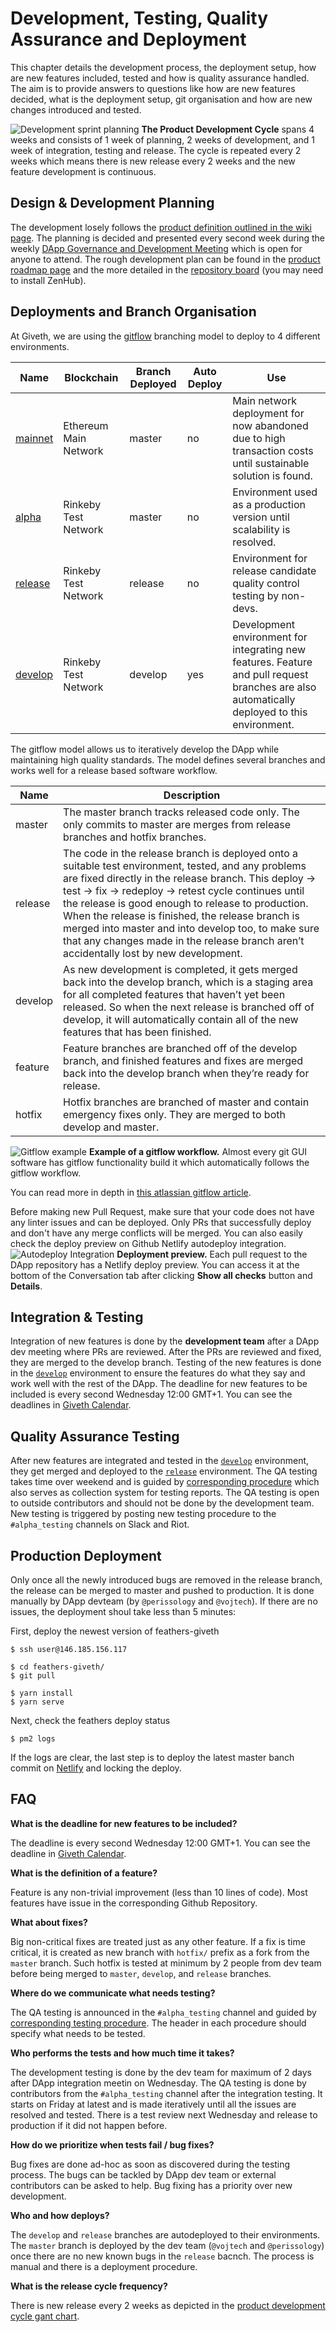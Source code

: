 # Development, Testing, Quality Assurance and Deployment
This chapter details the development process, the deployment setup, how are new features included, tested and how is quality assurance handled. The aim is to provide answers to questions like how are new features decided, what is the deployment setup, git organisation and how are new changes introduced and tested.

![Development sprint planning](../../images/product-development/dapp-dev-cycle.svg)
<a name="product-development-testing-fig-release">**The Product Development Cycle**</a> spans 4 weeks and consists of 1 week of planning, 2 weeks of development, and 1 week of integration, testing and release. The cycle is repeated every 2 weeks which means there is new release every 2 weeks and the new feature development is continuous.

## Design & Development Planning
The development losely follows the [product definition outlined in the wiki page](https://wiki.giveth.io/documentation/DApp/product-definition/). The planning is decided and presented every second week during the weekly [DApp Governance and Development Meeting](https://calendar.google.com/calendar/embed?src=givethdotio%40gmail.com) which is open for anyone to attend. The rough development plan can be found in the [product roadmap page](https://wiki.giveth.io/documentation/product-roadmap/) and the more detailed in the [repository board](https://github.com/Giveth/giveth-dapp/issues#boards?repos=98920496,99012473) (you may need to install ZenHub).


## Deployments and Branch Organisation
At Giveth, we are using the [gitflow](http://nvie.com/posts/a-successful-git-branching-model/) branching model to deploy to 4 different environments.

Name | Blockchain | Branch Deployed | Auto Deploy | Use |
-----|------------|-----------------|-------------|-----|
[mainnet](https://mainnet.giveth.io) | Ethereum Main Network | master | no | Main network deployment for now abandoned due to high transaction costs until sustainable solution is found.
[alpha](https://alpha.giveth.io)  | Rinkeby Test Network | master | no | Environment used as a production version until scalability is resolved.
[release](https://release.giveth.io) | Rinkeby Test Network | release | no | Environment for release candidate quality control testing by non-devs.
[develop](https://develop.giveth.io) | Rinkeby Test Network | develop | yes | Development environment for integrating new features. Feature and pull request branches are also automatically deployed to this environment.

The gitflow model allows us to iteratively develop the DApp while maintaining high quality standards. The model defines several branches and works well for a release based software workflow.

Name | Description |
-----|------------|
master | The master branch tracks released code only. The only commits to master are merges from release branches and hotfix branches.
release | The code in the release branch is deployed onto a suitable test environment, tested, and any problems are fixed directly in the release branch. This deploy -> test -> fix -> redeploy -> retest cycle continues until the release is good enough to release to production. When the release is finished, the release branch is merged into master and into develop too, to make sure that any changes made in the release branch aren’t accidentally lost by new development.
develop | As new development is completed, it gets merged back into the develop branch, which is a staging area for all completed features that haven’t yet been released. So when the next release is branched off of develop, it will automatically contain all of the new features that has been finished.
feature | Feature branches are branched off of the develop branch, and finished features and fixes are merged back into the develop branch when they’re ready for release.
hotfix | Hotfix branches are branched of master and contain emergency fixes only. They are merged to both develop and master.

![Gitflow example](../../images/product-development/gitflow.svg)
**Example of a gitflow workflow.** Almost every git GUI software has gitflow functionality build it which automatically follows the gitflow workflow.

You can read more in depth in [this atlassian gitflow article](https://www.atlassian.com/git/tutorials/comparing-workflows/gitflow-workflow).

Before making new Pull Request, make sure that your code does not have any linter issues and can be deployed. Only PRs that successfully deploy and don't have any merge conflicts will be merged. You can also easily check the deploy preview on Github Netlify autodeploy integration.
![Autodeploy Integration](../../images/product-development/deploy-preview.png)
**Deployment preview.** Each pull request to the DApp repository has a Netlify deploy preview. You can access it at the bottom of the Conversation tab after clicking **Show all checks** button and **Details**.

## Integration & Testing
Integration of new features is done by the **development team** after a DApp dev meeting where PRs are reviewed. After the PRs are reviewed and fixed, they are merged to the develop branch. Testing of the new features is done in the [`develop`](https://develop.giveth.io) environment to ensure the features do what they say and work well with the rest of the DApp. The deadline for new features to be included is every second Wednesday 12:00 GMT+1. You can see the deadlines in [Giveth Calendar](https://calendar.google.com/calendar/embed?src=givethdotio%40gmail.com).

## Quality Assurance Testing
After new features are integrated and tested in the [`develop`](https://develop.giveth.io) environment, they get merged and deployed to the [`release`](https://release.giveth.io) environment. The QA testing takes time over weekend and is guided by [corresponding procedure](https://drive.google.com/drive/folders/1_wzYp-Clb2VZGR201hUmiFSAL4tgHcll?usp=sharing) which also serves as collection system for testing reports. The QA testing is open to outside contributors and should not be done by the development team. New testing is triggered by posting new testing procedure to the `#alpha_testing` channels on Slack and Riot. 

## Production Deployment
Only once all the newly introduced bugs are removed in the release branch, the release can be merged to master and pushed to production. It is done manually by DApp devteam (by `@perissology` and `@vojtech`). If there are no issues, the deployment shoul take less than 5 minutes:

First, deploy the newest version of feathers-giveth 
```
$ ssh user@146.185.156.117

$ cd feathers-giveth/
$ git pull

$ yarn install
$ yarn serve
```

Next, check the feathers deploy status
```
$ pm2 logs
```

If the logs are clear, the last step is to deploy the latest master banch commit on [Netlify](http://netlify.com/) and locking the deploy.

## FAQ
**What is the deadline for new features to be included?**

The deadline is every second Wednesday 12:00 GMT+1. You can see the deadline in [Giveth Calendar](https://calendar.google.com/calendar/embed?src=givethdotio%40gmail.com).

 **What is the definition of a feature?**

Feature is any non-trivial improvement (less than 10 lines of code). Most features have issue in the corresponding Github Repository.

 **What about fixes?**

 Big non-critical fixes are treated just as any other feature. If a fix is time critical, it is created as new branch with `hotfix/` prefix as a fork from the `master` branch. Such hotfix is tested at minimum by 2 people from dev team before being merged to `master`, `develop`, and `release` branches.

 **Where do we communicate what needs testing?**

The QA testing is announced in the `#alpha_testing` channel and guided by [corresponding testing procedure](https://drive.google.com/drive/folders/1_wzYp-Clb2VZGR201hUmiFSAL4tgHcll?usp=sharing). The header in each procedure should specify what needs to be tested.

 **Who performs the tests and how much time it takes?**

 The development testing is done by the dev team for maximum of 2 days after DApp integration meetin on Wednesday. The QA testing is done by contributors from the `#alpha_testing` channel after the integration testing. It starts on Friday at latest and is made iteratively until all the issues are resolved and tested. There is a test review next Wednesday and release to production if it did not happen before.

**How do we prioritize when tests fail / bug fixes?**

Bug fixes are done ad-hoc as soon as discovered during the testing process. The bugs can be tackled by DApp dev team or external contributors can be asked to help. Bug fixing has a priority over new development.

**Who and how deploys?**

The `develop` and `release` branches are autodeployed to their environments. The `master` branch is deployed by the dev team (`@vojtech` and `@perissology`) once there are no new known bugs in the `release` bacnch. The process is manual and there is a deployment procedure.
 
**What is the release cycle frequency?**
 
 There is new release every 2 weeks as depicted in the [product development cycle gant chart](#product-development-testing-fig-release).
